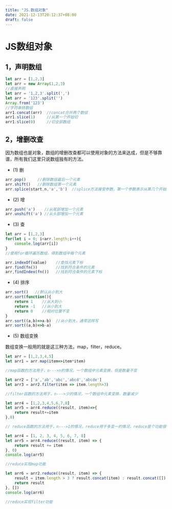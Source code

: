 ```yaml
---
title: "JS.数组对象"
date: 2021-12-13T20:12:37+08:00
draft: false
---
```


# JS数组对象

## 1，声明数组

```javascript
let arr = [1,2,3]
let arr = new Array(1,2,3)
//直接声明
let arr = '1,2,3'.split(',')
let arr = '123'.split('')
Array.from('123')
//字符串转数组
arr1.concat(arr)  //concat合并两个数组
arr1.slice(1)     //从第一个开始切
arr1.slice(0)     //切全部数组

```

## 2，增删改查

因为数组也是对象，数组的增删改查都可以使用对象的方法来达成，但是不够靠谱，所有我们这里只说数组独有的方法。

* (1) 删
  
```javascript
arr.pop()     //删除数组最后一个元素
arr.shift()   //删除数组第一个元素
arr.splice(start,n,'a','b')  //splice方法接受参数，第一个参数表示从第几个开始删除，第二个参数表示删除几个，第三个参数表示用什么来替换。
```
* (2) 增
```javascript
arr.push('a')    //从尾部增加一个元素
arr.unshift('a') //从头部增加一个元素
```
* (3) 查

```javascript
let arr = [1,2,3]
for(let i = 0; i<arr.length;i++){
    console.log(arr[i])
}
//使用for循环遍历数组，得到数组中每个元素

arr.indexOf(value)    //查找元素下标
arr.find(fn())        //找到符合条件的元素
arr,findIndex(fn())   //找到符合条件的元素下标

```
* (4) 排序
```javascript
arr.sort()   //默认从小到大
arr.sort(function(){
    return 1    //从大到小
    return -1   //从小到大  
    return 0    //相对位置不变
}
arr.sort((a,b)=>a-b)  //从小到大，通常这样写
arr.sort((a,b)=>b-a)

```
* (5) 数组变换

数组变换一般用的就是这三种方法，map，filter，reduce。

```javascript
let arr = [1,2,3,4,5]
let arr1 = arr.map(item=>item*item)

//map函数的方法用于，n--->n的情况，一个数组中元素变换，但是数量不变

let arr2 = ['a','ab','abc','abcd','abcde']
let arr3 = arr2.filter(item => item.length>3)

//filter函数的方法用于，n--->少的情况，一个数组中元素变换，数量减少

let arr4 = [1,2,3,4,5,6,7,8]
let arr5 = arr4.reduce((result, item)=>{
    return result+=item
},0)

// reduce函数的方法用于，n--->1的情况，reduce用于多变一的情况，reduce是个功能很强大的函数，可以实现map和filter的功能。

let arr4 = [1, 2, 3, 4, 5, 6, 7, 8]
let arr5 = arr4.reduce((result, item) => {
    return result += item
}, 0)
console.log(arr5)

//reduce实现map功能

let arr6 = arr2.reduce((result, item) => {
    result = item.length > 3 ? result.concat(item) : result.concat([])
    return result
}, [])
console.log(arr6)

//reduce实现filter功能

```
